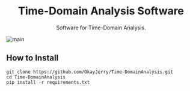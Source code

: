 <h1 align="center">Time-Domain Analysis Software</h1>
<p align="center">
Software for Time-Domain Analysis.
</p>

![main](https://github.com/OkayJerry/Time-DomainAnalysis/assets/70593138/7fae5a92-8ec8-4da7-8554-cbe1f4b077c9)

## How to Install
```
git clone https://github.com/OkayJerry/Time-DomainAnalysis.git
cd Time-DomainAnalysis
pip install -r requirements.txt
```
